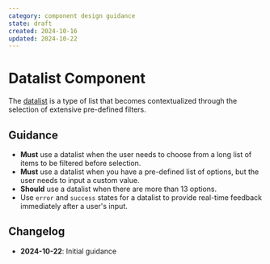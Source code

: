 ```yaml
---
category: component design guidance
state: draft
created: 2024-10-16
updated: 2024-10-22
---
```


# Datalist Component

The [datalist](https://clarity.design/documentation/datalist) is a type of list that becomes contextualized through the selection of extensive pre-defined filters.

## Guidance

- **Must** use a datalist when the user needs to choose from a long list of items to be filtered before selection.
- **Must** use a datalist when you have a pre-defined list of options, but the user needs to input a custom value.
- **Should** use a datalist when there are more than 13 options.
- Use `error` and `success` states for a datalist to provide real-time feedback immediately after a user's input.

## Changelog

- **2024-10-22**: Initial guidance
